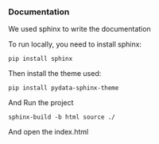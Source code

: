 ### Documentation

We used sphinx to write the documentation

To run locally, you need to install sphinx:

```
pip install sphinx
```

Then install the theme used:

```
pip install pydata-sphinx-theme
```

And Run the project

```
sphinx-build -b html source ./
```

And open the index.html

